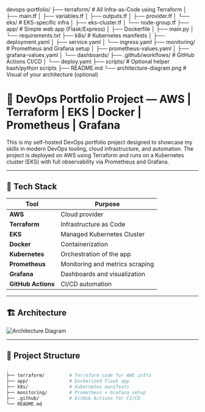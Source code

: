 devops-portfolio/
├── terraform/                  # All Infra-as-Code using Terraform
│   ├── main.tf
│   ├── variables.tf
│   ├── outputs.tf
│   ├── provider.tf
│   └── eks/                    # EKS-specific infra
│       ├── eks-cluster.tf
│       └── node-group.tf
├── app/                        # Simple web app (Flask/Express)
│   ├── Dockerfile
│   ├── main.py
│   └── requirements.txt
├── k8s/                        # Kubernetes manifests
│   ├── deployment.yaml
│   ├── service.yaml
│   └── ingress.yaml
├── monitoring/                 # Prometheus and Grafana setup
│   ├── prometheus-values.yaml
│   ├── grafana-values.yaml
│   └── dashboards/
├── .github/workflows/          # GitHub Actions CI/CD
│   └── deploy.yaml
├── scripts/                    # Optional helper bash/python scripts
├── README.md
└── architecture-diagram.png    # Visual of your architecture (optional)



# 🧰 DevOps Portfolio Project — AWS | Terraform | EKS | Docker | Prometheus | Grafana

This is my self-hosted DevOps portfolio project designed to showcase my skills in modern DevOps tooling, cloud infrastructure, and automation. The project is deployed on AWS using Terraform and runs on a Kubernetes cluster (EKS) with full observability via Prometheus and Grafana.

---

## 🚀 Tech Stack

| Tool        | Purpose                            |
|-------------|------------------------------------|
| **AWS**     | Cloud provider                     |
| **Terraform** | Infrastructure as Code            |
| **EKS**     | Managed Kubernetes Cluster         |
| **Docker**  | Containerization                   |
| **Kubernetes** | Orchestration of the app         |
| **Prometheus** | Monitoring and metrics scraping  |
| **Grafana** | Dashboards and visualization       |
| **GitHub Actions** | CI/CD automation             |

---

## 🏗️ Architecture

![Architecture Diagram](architecture-diagram.png)

---

## 📂 Project Structure

```bash
.
├── terraform/         # Terraform code for AWS infra
├── app/               # Dockerized Flask app
├── k8s/               # Kubernetes manifests
├── monitoring/        # Prometheus + Grafana setup
├── .github/           # GitHub Actions for CI/CD
└── README.md

